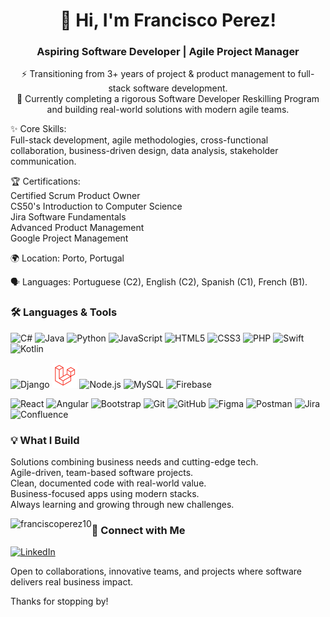 <h1 align="center">👋 Hi, I'm Francisco Perez!</h1> 
<h3 align="center">Aspiring Software Developer | Agile Project Manager</h3> 
<p align="center">
 ⚡ Transitioning from 3+ years of project & product management to full-stack software development.<br>
 🚀 Currently completing a rigorous Software Developer Reskilling Program and building real-world solutions with modern agile teams. 
</p>

✨ Core Skills:  
Full-stack development, agile methodologies, cross-functional collaboration, business-driven design, data analysis, stakeholder communication.  

🏆 Certifications:  
Certified Scrum Product Owner<br>
CS50's Introduction to Computer Science<br>
Jira Software Fundamentals<br>
Advanced Product Management  
Google Project Management  

🌍 Location: Porto, Portugal  

🗣️ Languages: Portuguese (C2), English (C2), Spanish (C1), French (B1).  

<h3 align="left">🛠️ Languages & Tools</h3> 
<p align="left"> 
 <!-- Languages --> 
 <img src="https://github.com/michaelkolesidis/tech-icons/blob/main/icons/csharp/csharp-original.svg" alt="C#" width="40" height="40"/> 
 <img src="https://cdn.jsdelivr.net/gh/devicons/devicon/icons/java/java-original.svg" alt="Java" width="40" height="40"/> 
 <img src="https://github.com/michaelkolesidis/tech-icons/blob/main/icons/python/python-original.svg" alt="Python" width="40" height="40"/> 
 <img src="https://github.com/michaelkolesidis/tech-icons/blob/main/icons/javascript/javascript-plain.svg" alt="JavaScript" width="40" height="40"/> 
 <img src="https://github.com/michaelkolesidis/tech-icons/blob/main/icons/html5/html5-original.svg" alt="HTML5" width="40" height="40"/> 
 <img src="https://github.com/michaelkolesidis/tech-icons/blob/main/icons/css3/css3-original.svg" alt="CSS3" width="40" height="40"/> 
 <img src="https://github.com/michaelkolesidis/tech-icons/blob/main/icons/php/php-original.svg" alt="PHP" width="40" height="40"/> 
 <img src="https://github.com/michaelkolesidis/tech-icons/blob/main/icons/swift/swift-original.svg" alt="Swift" width="40" height="40"/> 
 <img src="https://github.com/michaelkolesidis/tech-icons/blob/main/icons/kotlin/kotlin-original.svg" alt="Kotlin" width="40" height="40"/> 
</p> 
<p align="left"> 
 <!-- Frameworks & Tools --> 
 <img src="https://cdn.jsdelivr.net/gh/devicons/devicon/icons/django/django-plain.svg" alt="Django" width="40" height="40"/> 
 <img src="https://raw.githubusercontent.com/github/explore/main/topics/laravel/laravel.png" alt="Laravel" width="40" height="40"/> 
 <img src="https://github.com/michaelkolesidis/tech-icons/blob/main/icons/nodejs/nodejs-original.svg" alt="Node.js" width="40" height="40"/> 
 <img src="https://cdn.jsdelivr.net/gh/devicons/devicon/icons/mysql/mysql-original.svg" alt="MySQL" width="40" height="40"/> 
 <img src="https://cdn.jsdelivr.net/gh/devicons/devicon/icons/firebase/firebase-plain.svg" alt="Firebase" width="40" height="40"/> 
</p> 
<p align="left"> 
 <!-- Frontend & DevOps --> 
 <img src="https://github.com/michaelkolesidis/tech-icons/blob/main/icons/react/react-original.svg" alt="React" width="40" height="40"/> 
 <img src="https://github.com/michaelkolesidis/tech-icons/blob/main/icons/angularjs/angularjs-original.svg" alt="Angular" width="40" height="40"/> 
 <img src="https://github.com/michaelkolesidis/tech-icons/blob/main/icons/bootstrap/bootstrap-original.svg" alt="Bootstrap" width="40" height="40"/> 
 <img src="https://github.com/michaelkolesidis/tech-icons/blob/main/icons/git/git-original.svg" alt="Git" width="40" height="40"/> 
 <img src="https://github.com/michaelkolesidis/tech-icons/blob/main/icons/github/github-original.svg" alt="GitHub" width="40" height="40"/> 
 <img src="https://github.com/michaelkolesidis/tech-icons/blob/main/icons/figma/figma-original.svg" alt="Figma" width="40" height="40"/> 
 <img src="https://user-images.githubusercontent.com/25181517/192109061-e138ca71-337c-4019-8d42-4792fdaa7128.png" alt="Postman" width="40" height="40"/> 
 <img src="https://github.com/michaelkolesidis/tech-icons/blob/main/icons/jira/jira-original.svg" alt="Jira" width="40" height="40"/> 
 <img src="https://github.com/michaelkolesidis/tech-icons/blob/main/icons/confluence/confluence-original.svg" alt="Confluence" width="40" height="40"/> 
</p> 

<h3 align="left">💡 What I Build</h3> 
Solutions combining business needs and cutting-edge tech.<br>  
Agile-driven, team-based software projects.<br>  
Clean, documented code with real-world value.<br>  
Business-focused apps using modern stacks.<br>  
Always learning and growing through new challenges.<br>  

<p>
<img align="left" src="https://github-readme-stats.vercel.app/api/top-langs?username=franciscoperez10&show_icons=true&locale=en&layout=compact" alt="franciscoperez10"/>
</p> 

<h3 align="left">🤝 Connect with Me</h3> 
<p align="left"> 
  <a href="https://www.linkedin.com/in/francisco-perez/" target="_blank"> 
    <img src="https://github.com/michaelkolesidis/tech-icons/blob/main/icons/linkedin/linkedin-original.svg" alt="LinkedIn" height="35" width="35"/> 
  </a> 
</p>

Open to collaborations, innovative teams, and projects where software delivers real business impact.<br> 

Thanks for stopping by!
